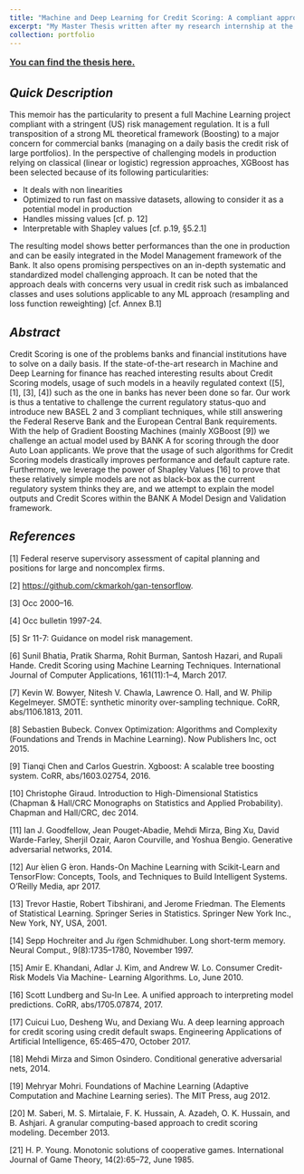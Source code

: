 ```yaml
---
title: "Machine and Deep Learning for Credit Scoring: A compliant approach (EN)"
excerpt: "My Master Thesis written after my research internship at the BNP Paribas offices in New York City."
collection: portfolio
---
```


<b><a style="line-height: 1.5;" href="https://www.researchgate.net/publication/336617810_Machine_and_Deep_Learning_for_Credit_Scoring_A_compliant_Approach"><span style="color: #333333;"><span style="font-size: medium;">You can find the thesis here.</span></span></a></b>

*Quick Description*
---------
This memoir has the particularity to present a full Machine Learning project compliant with a stringent (US) risk management regulation. It is a full transposition of a strong ML theoretical framework (Boosting) to a major concern for commercial banks (managing on a daily basis the credit risk of large portfolios).
In the perspective of challenging models in production relying on classical (linear or logistic) regression approaches, XGBoost has been selected because of its following particularities:
 
* It deals with non linearities
* Optimized to run fast on massive datasets, allowing to consider it as a potential model in production
* Handles missing values [cf. p. 12]
* Interpretable with Shapley values [cf. p.19, §5.2.1]

The resulting model shows better performances than the one in production and can be easily integrated in the Model Management framework of the Bank. It also opens promising perspectives on an in-depth systematic and standardized model challenging approach.
It can be noted that the approach deals with concerns very usual in credit risk such as imbalanced classes and uses solutions applicable to any ML approach (resampling and loss function reweighting) [cf. Annex B.1]

*Abstract*
----------

Credit Scoring is one of the problems banks and financial institutions have to solve on a daily basis. If the state-of-the-art research in Machine and Deep Learning for finance has reached interesting results about Credit Scoring models, usage of such models in a heavily regulated context ([5], [1], [3], [4]) such as the one in banks has never been done so far.
Our work is thus a tentative to challenge the current regulatory status-quo and introduce new BASEL 2 and 3 compliant techniques, while still answering the Federal Reserve Bank and the European Central Bank requirements.
With the help of Gradient Boosting Machines (mainly XGBoost [9]) we challenge an actual model used by BANK A for scoring through the door Auto Loan applicants. We prove that the usage of such algorithms for Credit Scoring models drastically improves performance and default capture rate.
Furthermore, we leverage the power of Shapley Values [16] to prove that these relatively simple models are not as black-box as the current regulatory system thinks they are, and we attempt to explain the model outputs and Credit Scores within the BANK A Model Design and Validation framework.

*References*
------------

[1] Federal reserve supervisory assessment of capital planning and positions for large and noncomplex firms.

[2] https://github.com/ckmarkoh/gan-tensorflow.

[3] Occ 2000–16.

[4] Occ bulletin 1997-24.

[5] Sr 11-7: Guidance on model risk management.

[6] Sunil Bhatia, Pratik Sharma, Rohit Burman, Santosh Hazari, and Rupali Hande. Credit Scoring using Machine Learning Techniques. International Journal of Computer Applications, 161(11):1–4, March 2017.

[7] Kevin W. Bowyer, Nitesh V. Chawla, Lawrence O. Hall, and W. Philip Kegelmeyer. SMOTE: synthetic minority over-sampling technique. CoRR, abs/1106.1813, 2011.

[8] Sebastien Bubeck. Convex Optimization: Algorithms and Complexity (Foundations and Trends in Machine Learning). Now Publishers Inc, oct 2015.

[9] Tianqi Chen and Carlos Guestrin. Xgboost: A scalable tree boosting system. CoRR, abs/1603.02754, 2016.

[10] Christophe Giraud. Introduction to High-Dimensional Statistics (Chapman & Hall/CRC Monographs on Statistics and Applied Probability). Chapman and Hall/CRC, dec 2014.

[11] Ian J. Goodfellow, Jean Pouget-Abadie, Mehdi Mirza, Bing Xu, David Warde-Farley, Sherjil Ozair, Aaron Courville, and Yoshua Bengio. Generative adversarial networks, 2014.

[12] Aur ́elien G ́eron. Hands-On Machine Learning with Scikit-Learn and TensorFlow: Concepts, Tools, and Techniques to Build Intelligent Systems. O’Reilly Media, apr 2017.

[13] Trevor Hastie, Robert Tibshirani, and Jerome Friedman. The Elements of Statistical Learning. Springer Series in Statistics. Springer New York Inc., New York, NY, USA, 2001.

[14] Sepp Hochreiter and Ju ̈rgen Schmidhuber. Long short-term memory. Neural Comput., 9(8):1735–1780, November 1997.

[15] Amir E. Khandani, Adlar J. Kim, and Andrew W. Lo. Consumer Credit-Risk Models Via Machine- Learning Algorithms. Lo, June 2010.

[16] Scott Lundberg and Su-In Lee. A unified approach to interpreting model predictions. CoRR, abs/1705.07874, 2017.

[17] Cuicui Luo, Desheng Wu, and Dexiang Wu. A deep learning approach for credit scoring using credit default swaps. Engineering Applications of Artificial Intelligence, 65:465–470, October 2017.

[18] Mehdi Mirza and Simon Osindero. Conditional generative adversarial nets, 2014.

[19] Mehryar Mohri. Foundations of Machine Learning (Adaptive Computation and Machine Learning series). The MIT Press, aug
2012.

[20] M. Saberi, M. S. Mirtalaie, F. K. Hussain, A. Azadeh, O. K. Hussain, and B. Ashjari. A granular computing-based approach to credit scoring modeling. December 2013.

[21] H. P. Young. Monotonic solutions of cooperative games. International Journal of Game Theory, 14(2):65–72, June 1985.
